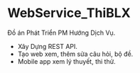 # WebService_ThiBLX
Đồ án Phát Triển PM Hướng Dịch Vụ.
- Xây Dựng REST API. 
- Tạo web xem, thêm sửa câu hỏi, bộ đề.
- Mobile app xem lý thuyết, thi thử.

